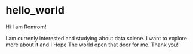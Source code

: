 # hello_world

Hi I am Romrom!

I am currenly interested and studying about data sciene.
I want to explore more about it and I Hope The world open that door for me.
Thank you!
